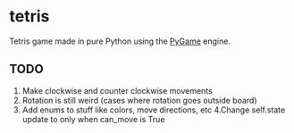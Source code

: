 # tetris

Tetris game made in pure Python using the [PyGame](https://www.pygame.org/news) engine.

## TODO

1. Make clockwise and counter clockwise movements
2. Rotation is still weird (cases where rotation goes outside board)
3. Add enums to stuff like colors, move directions, etc
4.Change self.state update to only when can_move is True